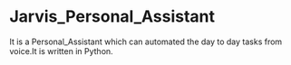 # Jarvis_Personal_Assistant
It is a Personal_Assistant which can automated the day to day tasks from voice.It is written in Python.
